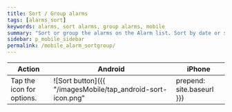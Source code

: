 ```yaml
---
title: Sort / Group alarms
tags: [alarms_sort]
keywords: alarms, sort alarms, group alarms, mobile
summary: "Sort or group the alarms on the Alarm list. Sort by date or severity. Group by server, severity or alarm."
sidebar: p_mobile_sidebar
permalink: /mobile_alarm_sortgroup/
---
```


Action | Android | iPhone
-------|---------|-------
Tap the icon for options. | ![Sort button]({{ "/imagesMobile/tap_android-sort-icon.png" | prepend: site.baseurl }}) | ![Sort button]({{ "/imagesMobile/tap_iOS-sort-group-alarms.png" | prepend: site.baseurl }})
